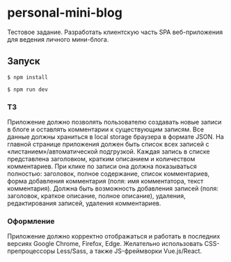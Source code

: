 # personal-mini-blog
Тестовое задание. Разработать клиентскую часть SPA веб-приложения для ведения личного мини-блога.

## Запуск

`$ npm install`

`$ npm run dev`

### ТЗ
Приложение должно позволять пользователю создавать новые записи в блоге и
оставлять комментарии к существующим записям.
Все данные должны храниться в local storage браузера в формате JSON.
На главной странице приложения должен быть список всех записей с
«листанием»/автоматической подгрузкой. Каждая запись в списке представлена
заголовком, кратким описанием и количеством комментариев.
При клике по записи она должна показываться полностью: заголовок, полное
содержание, список комментариев, форма добавления комментария (поля: имя
комментатора, текст комментария).
Должна быть возможность добавления записей (поля: заголовок, краткое описание,
полное описание), удаления, редактирования записей, удаления комментариев.

### Оформление
Приложение должно корректно отображаться и работать в последних версиях
Google Chrome, Firefox, Edge.
Желательно использовать CSS-препроцессоры Less/Sass, а также JS-фреймворки
Vue.js/React.